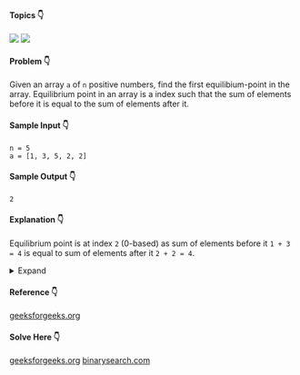 #### Topics :point_down:
![](https://img.shields.io/badge/-array-wheat) ![](https://img.shields.io/badge/-prefix--sum-wheat)

#### Problem :point_down:
Given an array `a` of `n` positive numbers, find the first equilibium-point in the array. 
Equilibrium point in an array is a index such that the sum of elements before it is equal to the sum of elements after it.

#### Sample Input :point_down:
```
n = 5
a = [1, 3, 5, 2, 2]
```
#### Sample Output :point_down:
```
2
```
#### Explanation :point_down:
Equilibrium point is at index `2` (0-based) as sum of elements before it `1 + 3 = 4` is equal to sum of elements after it `2 + 2 = 4`.

<details>
<summary>Expand</summary>

#### Python :point_down:
```py
def solve(a, n):
    prefix_sum = []
    suffix_sum = []
    
    sum_ = 0
    for i in range(n):
      sum_ += a[i]
      prefix_sum.append(sum_)
    
    sum_ = 0
    a_sum = sum(a)
    for i in range(n):
      suffix_sum.append(a_sum - sum_)
      sum_ += a[i]
    
    for i in range(n):
      if prefix_sum[i] == suffix_sum[i]:
        return i
        
    return -1
```
#### Time Complexity :point_down:
```
O(n)
```
#### Space Complexity :point_down:
```
O(n)
```

#### Python :point_down:
```py
def solve(a, n):
    if (n == 1):
        return 0

    left_sum = 0
    right_sum = sum(a) - a[0]
    
    for i in range(1, n):
        left_sum += a[i-1]
        right_sum -= a[i]

        if (left_sum == right_sum):
            return i
    
    return -1
```
#### Time Complexity :point_down:
```
O(n)
```
#### Space Complexity :point_down:
```
O(1)
```
</details>

#### Reference :point_down:
[geeksforgeeks.org](https://www.geeksforgeeks.org/find-element-array-sum-left-array-equal-sum-right-array/)

#### Solve Here :point_down:
[geeksforgeeks.org](https://practice.geeksforgeeks.org/problems/equilibrium-point-1587115620/1)
[binarysearch.com](https://binarysearch.com/problems/Index-with-Equal-Left-and-Right-Sums)
